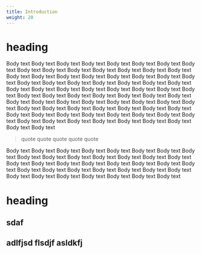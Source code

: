 ```yaml
---
title: Introduction
weight: 20
---
```

# heading 

Body text Body text Body text Body text Body text Body text Body text Body text Body text Body text Body text Body text Body text Body text Body text Body text Body text Body text Body text Body text Body text Body text Body text Body text Body text Body text Body text Body text Body text Body text Body text Body text Body text Body text Body text Body text Body text Body text Body text Body text Body text Body text Body text Body text Body text Body text Body text Body text Body text Body text Body text Body text Body text Body text Body text Body text Body text Body text Body text Body text Body text Body text Body text Body text Body text Body text Body text Body text Body text Body text Body text Body text Body text Body text Body text Body text Body text

> quote quote quote quote quote 

Body text Body text Body text Body text Body text Body text Body text Body text Body text Body text Body text Body text Body text Body text Body text Body text Body text Body text Body text Body text Body text Body text Body text Body text Body text Body text Body text Body text Body text Body text Body text Body text Body text Body text Body text Body text Body text 

# heading 
## sdaf
## adlfjsd flsdjf asldkfj
